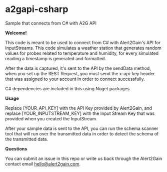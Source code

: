 # a2gapi-csharp
Sample that connects from C# with A2G API

<b>Welcome!</b>

This code is meant to be used to connect from C# with Alert2Gain's API for InputStreams. This code simulates a weather station that generates random values for probes related to temperature and humidity, for every simulated reading a timestamp is generated and formatted.

After the data is captured, it's sent to the API by the sendData method, when you set up the REST Request, you must send the x-api-key header that was assigned to your account in order to connect successfully.

C# dependencies are included in this using Nuget packages.

<b>Usage</b>

Replace [YOUR_API_KEY] with the API Key provided by Alert2Gain, and replace [YOUR_INPUTSTREAM_KEY] with the Input Stream Key that was provided when you created the InputStream.

After your sample data is sent to the API, you can run the schema scanner tool that will run over the transmitted data in order to detect the schema of the transmitted data.

<b>Questions</b>

You can submit an issue in this repo or write us back through the Alert2Gain contact email hello@alert2gain.com.
